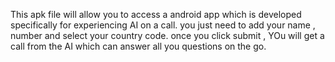 This apk file will allow you to access a android app which is developed specifically for experiencing AI on a call. you just need to add your name , number and select your country code. 
once you click submit , YOu will get a call from the AI which can answer all you questions on the go.
